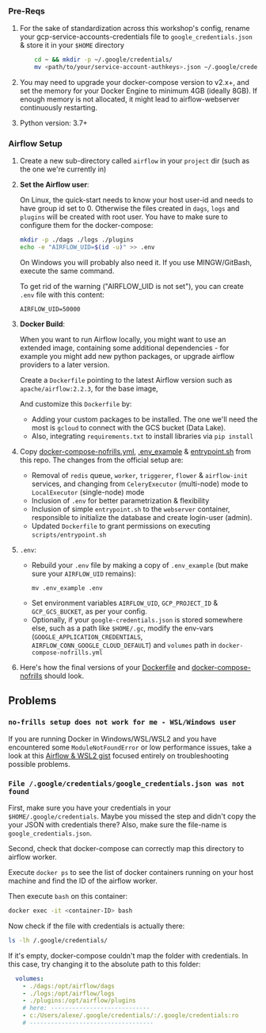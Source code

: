 
### Pre-Reqs

1. For the sake of standardization across this workshop's config,
    rename your gcp-service-accounts-credentials file to `google_credentials.json` & store it in your `$HOME` directory
    ``` bash
        cd ~ && mkdir -p ~/.google/credentials/
        mv <path/to/your/service-account-authkeys>.json ~/.google/credentials/google_credentials.json
    ```

2. You may need to upgrade your docker-compose version to v2.x+, and set the memory for your Docker Engine to minimum 4GB
(ideally 8GB). If enough memory is not allocated, it might lead to airflow-webserver continuously restarting.

3. Python version: 3.7+


### Airflow Setup

1. Create a new sub-directory called `airflow` in your `project` dir (such as the one we're currently in)
   
2. **Set the Airflow user**:

    On Linux, the quick-start needs to know your host user-id and needs to have group id set to 0. 
    Otherwise the files created in `dags`, `logs` and `plugins` will be created with root user. 
    You have to make sure to configure them for the docker-compose:

    ```bash
    mkdir -p ./dags ./logs ./plugins
    echo -e "AIRFLOW_UID=$(id -u)" >> .env
    ```

    On Windows you will probably also need it. If you use MINGW/GitBash, execute the same command. 

    To get rid of the warning ("AIRFLOW_UID is not set"), you can create `.env` file with
    this content:

    ```
    AIRFLOW_UID=50000
    ```

3. **Docker Build**:

    When you want to run Airflow locally, you might want to use an extended image, 
    containing some additional dependencies - for example you might add new python packages, 
    or upgrade airflow providers to a later version.
    
    Create a `Dockerfile` pointing to the latest Airflow version such as `apache/airflow:2.2.3`, for the base image,
       
    And customize this `Dockerfile` by:
    * Adding your custom packages to be installed. The one we'll need the most is `gcloud` to connect with the GCS bucket (Data Lake).
    * Also, integrating `requirements.txt` to install libraries via  `pip install`

4. Copy [docker-compose-nofrills.yml](docker-compose-nofrills.yml), [.env_example](.env_example) & [entrypoint.sh](scripts/entrypoint.sh) from this repo.
    The changes from the official setup are:
    * Removal of `redis` queue, `worker`, `triggerer`, `flower` & `airflow-init` services, 
    and changing from `CeleryExecutor` (multi-node) mode to `LocalExecutor` (single-node) mode 
    * Inclusion of `.env` for better parametrization & flexibility
    * Inclusion of simple `entrypoint.sh` to the `webserver` container, responsible to initialize the database and create login-user (admin).
    * Updated `Dockerfile` to grant permissions on executing `scripts/entrypoint.sh`
        
5. `.env`:
    * Rebuild your `.env` file by making a copy of `.env_example` (but make sure your `AIRFLOW_UID` remains):
        ```shell
        mv .env_example .env
        ```
    * Set environment variables `AIRFLOW_UID`, `GCP_PROJECT_ID` & `GCP_GCS_BUCKET`, as per your config.
    * Optionally, if your `google-credentials.json` is stored somewhere else, such as a path like `$HOME/.gc`, 
    modify the env-vars (`GOOGLE_APPLICATION_CREDENTIALS`, `AIRFLOW_CONN_GOOGLE_CLOUD_DEFAULT`) and `volumes` path in `docker-compose-nofrills.yml`

6. Here's how the final versions of your [Dockerfile](./Dockerfile) and [docker-compose-nofrills](./docker-compose-nofrills.yml) should look.


## Problems

### `no-frills setup does not work for me - WSL/Windows user `

If you are running Docker in Windows/WSL/WSL2 and you have encountered some `ModuleNotFoundError` or low performance issues, take a look at this [Airflow & WSL2 gist](https://gist.github.com/nervuzz/d1afe81116cbfa3c834634ebce7f11c5) focused entirely on troubleshooting possible problems.

### `File /.google/credentials/google_credentials.json was not found`

First, make sure you have your credentials in your `$HOME/.google/credentials`.
Maybe you missed the step and didn't copy the your JSON with credentials there?
Also, make sure the file-name is `google_credentials.json`.

Second, check that docker-compose can correctly map this directory to airflow worker.

Execute `docker ps` to see the list of docker containers running on your host machine and find the ID of the airflow worker.

Then execute `bash` on this container:

```bash
docker exec -it <container-ID> bash
```

Now check if the file with credentials is actually there:

```bash
ls -lh /.google/credentials/
```

If it's empty, docker-compose couldn't map the folder with credentials. 
In this case, try changing it to the absolute path to this folder:

```yaml
  volumes:
    - ./dags:/opt/airflow/dags
    - ./logs:/opt/airflow/logs
    - ./plugins:/opt/airflow/plugins
    # here: ----------------------------
    - c:/Users/alexe/.google/credentials/:/.google/credentials:ro
    # -----------------------------------
```
